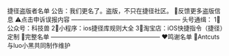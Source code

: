 捷径盗版者名单
公告：我们更名了。盗版，不只在捷径社区。
📒反馈更多盗版信息
⚠️点击申诉误报内容
——————————————————
头号通缉：
1⃣️公众号：科技兽
2⃣️小程序：ios捷径库规则大全
3⃣️淘宝店：iOS快捷指令（捷径）定制
🧮完整名单
——————————————————
❤️鸣谢名单
🐜Antcuts与luo小黑共同制作维护